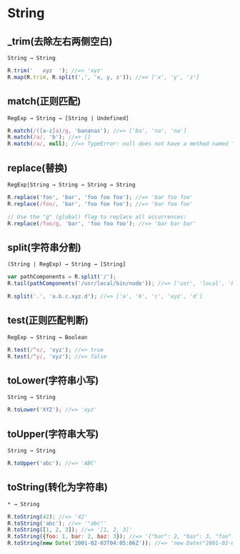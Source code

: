 # String

## _trim(去除左右两侧空白)

`String → String `

```javascript
R.trim('   xyz  '); //=> 'xyz'
R.map(R.trim, R.split(',', 'x, y, z')); //=> ['x', 'y', 'z']
```

## match(正则匹配)

`RegExp → String → [String | Undefined] `

```javascript
R.match(/([a-z]a)/g, 'bananas'); //=> ['ba', 'na', 'na']
R.match(/a/, 'b'); //=> []
R.match(/a/, null); //=> TypeError: null does not have a method named "match"
```

## replace(替换)

`RegExp|String → String → String → String `

```javascript
R.replace('foo', 'bar', 'foo foo foo'); //=> 'bar foo foo'
R.replace(/foo/, 'bar', 'foo foo foo'); //=> 'bar foo foo'

// Use the "g" (global) flag to replace all occurrences:
R.replace(/foo/g, 'bar', 'foo foo foo'); //=> 'bar bar bar'
```

## split(字符串分割)

`(String | RegExp) → String → [String] `

```javascript
var pathComponents = R.split('/');
R.tail(pathComponents('/usr/local/bin/node')); //=> ['usr', 'local', 'bin', 'node']

R.split('.', 'a.b.c.xyz.d'); //=> ['a', 'b', 'c', 'xyz', 'd']
```

## test(正则匹配判断)

`RegExp → String → Boolean `

```javascript
R.test(/^x/, 'xyz'); //=> true
R.test(/^y/, 'xyz'); //=> false
```

## toLower(字符串小写)

`String → String `

```javascript
R.toLower('XYZ'); //=> 'xyz'
```

## toUpper(字符串大写)

`String → String `

```javascript
R.toUpper('abc'); //=> 'ABC'
```

## toString(转化为字符串)

`* → String` 

```javascript
R.toString(42); //=> '42'
R.toString('abc'); //=> '"abc"'
R.toString([1, 2, 3]); //=> '[1, 2, 3]'
R.toString({foo: 1, bar: 2, baz: 3}); //=> '{"bar": 2, "baz": 3, "foo": 1}'
R.toString(new Date('2001-02-03T04:05:06Z')); //=> 'new Date("2001-02-03T04:05:06.000Z")'
```

